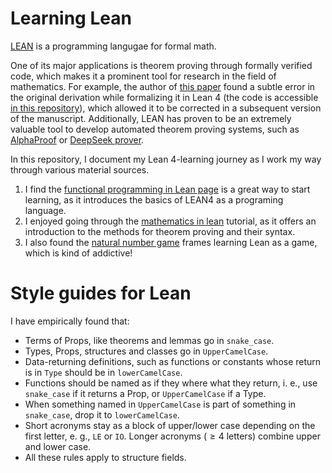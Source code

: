 # Learning Lean

[LEAN](https://lean-lang.org) is a programming langugae for formal math.

One of its major applications is theorem proving through formally verified code, which makes it a prominent tool for research in the field of mathematics.
For example, the author of [this paper](https://arxiv.org/abs/2310.05328) found a subtle error in the original derivation while formalizing it in Lean 4 (the code is accessible [in this repository](https://github.com/teorth/symmetric_project)), which allowed it to be corrected in a subsequent version of the manuscript.
Additionally, LEAN has proven to be an extremely valuable tool to develop automated theorem proving systems, such as [AlphaProof](https://deepmind.google/discover/blog/ai-solves-imo-problems-at-silver-medal-level/) or [DeepSeek prover](https://arxiv.org/abs/2504.21801).

In this repository, I document my Lean 4-learning journey as I work my way through various material sources.
1. I find the [functional programming in Lean page](https://lean-lang.org/functional_programming_in_lean/) is a great way to start learning, as it introduces the basics of LEAN4 as a programing language.
2. I enjoyed going through the [mathematics in lean](https://leanprover-community.github.io/mathematics_in_lean/) tutorial, as it offers an introduction to the methods for theorem proving and their syntax. 
3. I also found the [natural number game](https://adam.math.hhu.de/#/g/leanprover-community/nng4) frames learning Lean as a game, which is kind of addictive!

# Style guides for Lean

I have empirically found that:
- Terms of Props, like theorems and lemmas go in `snake_case`.
- Types, Props, structures and classes go in `UpperCamelCase`.
- Data-returning definitions, such as functions or constants whose return is in `Type` should be in `lowerCamelCase`.
- Functions should be named as if they where what they return, i. e., use `snake_case` if it returns a Prop, or `UpperCamelCase` if a Type.
- When something named in `UpperCamelCase` is part of something in `snake_case`, drop it to `lowerCamelCase`.
- Short acronyms stay as a block of upper/lower case depending on the first letter, e. g., `LE` or `IO`. Longer acronyms ($\geq 4$ letters) combine upper and lower case.
- All these rules apply to structure fields.